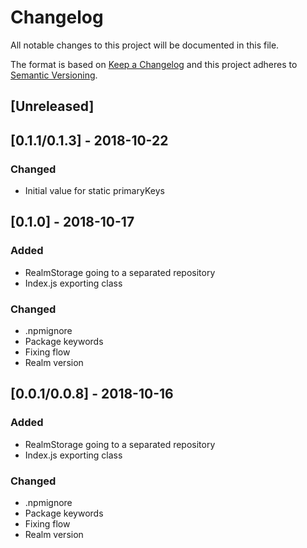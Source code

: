 # Changelog
All notable changes to this project will be documented in this file.

The format is based on [Keep a Changelog](http://keepachangelog.com/en/1.0.0/)
and this project adheres to [Semantic Versioning](http://semver.org/spec/v2.0.0.html).

## [Unreleased]

## [0.1.1/0.1.3] - 2018-10-22
### Changed
- Initial value for static primaryKeys

## [0.1.0] - 2018-10-17
### Added
- RealmStorage going to a separated repository
- Index.js exporting class
### Changed
- .npmignore
- Package keywords
- Fixing flow
- Realm version

## [0.0.1/0.0.8] - 2018-10-16
### Added
- RealmStorage going to a separated repository
- Index.js exporting class
### Changed
- .npmignore
- Package keywords
- Fixing flow
- Realm version
